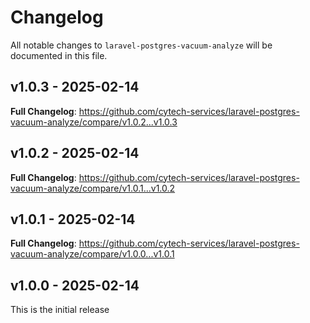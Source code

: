 # Changelog

All notable changes to `laravel-postgres-vacuum-analyze` will be documented in this file.

## v1.0.3 - 2025-02-14

**Full Changelog**: https://github.com/cytech-services/laravel-postgres-vacuum-analyze/compare/v1.0.2...v1.0.3

## v1.0.2 - 2025-02-14

**Full Changelog**: https://github.com/cytech-services/laravel-postgres-vacuum-analyze/compare/v1.0.1...v1.0.2

## v1.0.1 - 2025-02-14

**Full Changelog**: https://github.com/cytech-services/laravel-postgres-vacuum-analyze/compare/v1.0.0...v1.0.1

## v1.0.0 - 2025-02-14

This is the initial release
